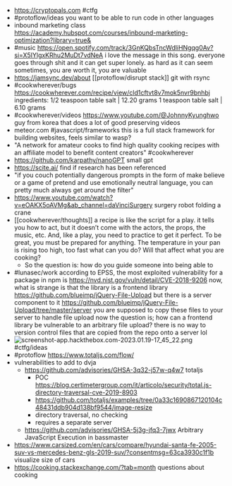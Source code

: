 - https://cryptopals.com #ctfg
- #protoflow/ideas you want to be able to run code in other languages
- inbound marketing class https://academy.hubspot.com/courses/inbound-marketing-optimization?library=true&
- #music https://open.spotify.com/track/3GnKQbsTncWdliHNgqg0Av?si=X5IYlgxKRhu2MuDt7vdNeA i love the message in this song. everyone goes through shit and it can get super lonely. as hard as it can seem sometimes, you are worth it, you are valuable
- https://jamsync.dev/about [[protoflow/disrupt stack]] git with rsync
- #cookwherever/bugs https://cookwherever.com/recipe/view/cld1cftvt8v7mok5nvr9bnhbj
  ingredients:
  1/2 teaspoon table salt | 12.20 grams
  1 teaspoon table salt | 6.10 grams
- #cookwherever/videos https://www.youtube.com/@JohnnyKyunghwo guy from korea that does a lot of good preserving videos
- meteor.com #javascript/frameworks this is a full stack framework for building websites, feels similar to wasp?
- "A network for amateur cooks to find high quality cooking recipes with an affiliate model to benefit content creators" #cookwherever
- https://github.com/karpathy/nanoGPT small gpt
- https://scite.ai/ find if research has been referenced
- "if you couch potentially dangerous prompts in the form of make believe or a game of pretend and use emotionally neutral language, you can pretty much always get around the filter"
- https://www.youtube.com/watch?v=eOAKX5oAVMg&ab_channel=daVinciSurgery surgery robot folding a crane
- [[cookwherever/thoughts]] a recipe is like the script for a play. it tells you how to act, but it doesn’t come with the actors, the props, the music, etc. And, like a play, you need to practice to get it perfect. To be great, you must be prepared for anything. The temperature in your pan is rising too high, too fast what can you do? Will that affect what you are cooking?
	- So the question is: how do you guide someone into being able to
- #lunasec/work according to EPSS, the most exploited vulnerability for a package in npm is https://nvd.nist.gov/vuln/detail/CVE-2018-9206
  now, what is strange is that the library is a frontend library https://github.com/blueimp/jQuery-File-Upload
  but there is a server component to it https://github.com/blueimp/jQuery-File-Upload/tree/master/server
  you are supposed to copy these files to your server to handle file upload
  now the question is; how can a frontend library be vulnerable to an arbitrary file upload?
  there is no way to version control files that are copied from the repo onto a server lol
- ![screenshot-app.hackthebox.com-2023.01.19-17_45_22.png](../assets/screenshot-app.hackthebox.com-2023.01.19-17_45_22_1674179134859_0.png) #ctfg/ideas
- #protoflow https://www.totaljs.com/flow/
- vulnerabilities to add to dvja
	- https://github.com/advisories/GHSA-3q32-j57w-q4w7 totaljs
		- POC https://blog.certimetergroup.com/it/articolo/security/total.js-directory-traversal-cve-2019-8903
		- https://github.com/totaljs/examples/tree/0a33c1690867120104c48431ddb904d138bf9544/image-resize
		- directory traversal, no checking
		- requires a separate server
	- https://github.com/advisories/GHSA-5j3g-jfq3-7jwx Arbitrary JavaScript Execution in bassmaster
- https://www.carsized.com/en/cars/compare/hyundai-santa-fe-2005-suv-vs-mercedes-benz-gls-2019-suv/?consentmsg=63ca3930c1f1b visualize size of cars
- https://cooking.stackexchange.com/?tab=month questions about cooking